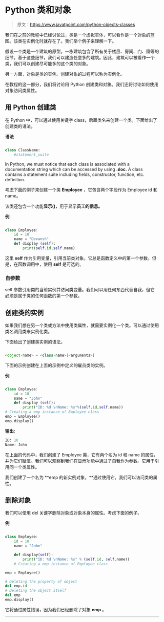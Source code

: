 # Python 类和对象

> 原文：<https://www.javatpoint.com/python-objects-classes>

我们在之前的教程中已经讨论过，类是一个虚拟实体，可以看作是一个对象的蓝图。该类在实例化时就存在了。我们举个例子来理解一下。

假设一个类是一个建筑的原型。一栋建筑包含了所有关于楼层、房间、门、窗等的细节。基于这些细节，我们可以建造任意多的建筑。因此，建筑可以被看作一个类，我们可以创建尽可能多的这个类的对象。

另一方面，对象是类的实例。创建对象的过程可以称为实例化。

在教程的这一部分，我们将讨论用 Python 创建类和对象。我们还将讨论如何使用对象访问类属性。

## 用 Python 创建类

在 Python 中，可以通过使用关键字 class，后跟类名来创建一个类。下面给出了创建类的语法。

**语法**

```py

class ClassName:  
    #statement_suite   

```

In Python, we must notice that each class is associated with a documentation string which can be accessed by using **<class-name>.__doc__.** A class contains a statement suite including fields, constructor, function, etc. definition.

考虑下面的例子来创建一个类 **Employee** ，它包含两个字段作为 Employee id 和 name。

该类还包含一个功能**显示()**，用于显示**员工的信息。**

**例**

```py

class Employee:  
    id = 10 
    name = "Devansh"  
    def display (self):  
        print(self.id,self.name)  

```

这里 **self** 作为引用变量，引用当前类对象。它总是函数定义中的第一个参数。但是，在函数调用中，使用 **self** 是可选的。

### 自参数

self 参数引用类的当前实例并访问类变量。我们可以用任何东西代替自我，但它必须是属于类的任何函数的第一个参数。

## 创建类的实例

如果我们想在另一个类或方法中使用类属性，就需要实例化一个类。可以通过使用类名调用类来实例化类。

下面给出了创建类实例的语法。

```py

<object-name> = <class-name>(<arguments>)  

```

下面的示例创建在上面的示例中定义的雇员类的实例。

**例**

```py

class Employee:  
    id = 10 
    name = "John"  
    def display (self):  
        print("ID: %d \nName: %s"%(self.id,self.name))  
# Creating a emp instance of Employee class
emp = Employee()  
emp.display()  

```

**输出:**

```py
ID: 10 
Name: John

```

在上面的代码中，我们创建了 Employee 类，它有两个名为 id 和 name 的属性，并为它们赋值。我们可以观察到我们在显示功能中通过了自我作为参数。它用于引用同一个类属性。

我们创建了一个名为 **emp 的新实例对象。**通过使用它，我们可以访问类的属性。

## 删除对象

我们可以使用 del 关键字删除对象或对象本身的属性。考虑下面的例子。

**例**

```py

class Employee:
    id = 10
    name = "John"

    def display(self):
        print("ID: %d \nName: %s" % (self.id, self.name))
    # Creating a emp instance of Employee class

emp = Employee()

# Deleting the property of object
del emp.id
# Deleting the object itself
del emp
emp.display()

```

它将通过属性错误，因为我们已经删除了对象 **emp** 。

* * *